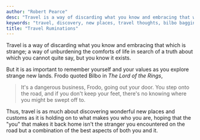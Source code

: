 ```yaml
---
author: "Robert Pearce"
desc: "Travel is a way of discarding what you know and embracing that which is strange..."
keywords: "travel, discovery, new places, travel thoughts, bilbo baggins"
title: "Travel Ruminations"
---
```


Travel is a way of discarding what you know and embracing that which is strange;
a way of unburdening the comforts of life in search of a truth about which you
cannot quite say, but you know it exists.

But it is as important to remember yourself and your values as you explore
strange new lands. Frodo quoted Bilbo in _The Lord of the Rings_,

> It's a dangerous business, Frodo, going out your door.
> You step onto the road, and if you don't keep your feet,
> there's no knowing where you might be swept off to.

Thus, travel is as much about discovering wonderful new places and customs as it
is holding on to what makes you who you are, hoping that the "you" that makes it
back home isn't the stranger you encountered on the road but a combination of
the best aspects of both you and it.
